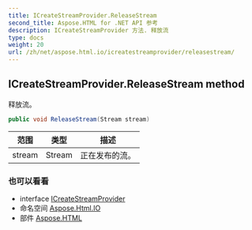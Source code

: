 ```yaml
---
title: ICreateStreamProvider.ReleaseStream
second_title: Aspose.HTML for .NET API 参考
description: ICreateStreamProvider 方法. 释放流
type: docs
weight: 20
url: /zh/net/aspose.html.io/icreatestreamprovider/releasestream/
---
```

## ICreateStreamProvider.ReleaseStream method

释放流。

```csharp
public void ReleaseStream(Stream stream)
```

| 范围 | 类型 | 描述 |
| --- | --- | --- |
| stream | Stream | 正在发布的流。 |

### 也可以看看

* interface [ICreateStreamProvider](../)
* 命名空间 [Aspose.Html.IO](../../icreatestreamprovider/)
* 部件 [Aspose.HTML](../../../)



